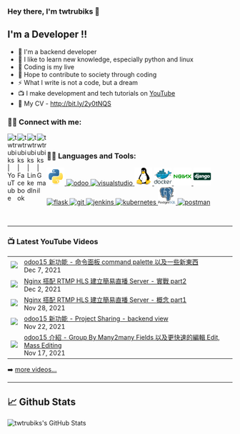 ### Hey there, I'm twtrubiks 👋

## I'm a Developer !!

- 🔭 I'm a backend developer
- 🌱 I like to learn new knowledge, especially python and linux
- 👯 Coding is my live
- 🥅 Hope to contribute to society through coding
- ⚡  What I write is not a code, but a dream
- 📺 I make development and tech tutorials on [YouTube](https://www.youtube.com/user/blue524326)
- 🔭 My CV - http://bit.ly/2y0tNQS

### 🙋‍♂️ Connect with me:

[<img align="left" alt="twtrubiks | YouTube" width="22px" src="https://cdn.jsdelivr.net/npm/simple-icons@v3/icons/youtube.svg" />][youtube]
[<img align="left" alt="twtrubiks | Facebook" width="22px" src="https://cdn.jsdelivr.net/npm/simple-icons@v3/icons/facebook.svg" />][facebook]
[<img align="left" alt="twtrubiks | LinkedIn" width="22px" src="https://cdn.jsdelivr.net/npm/simple-icons@v3/icons/linkedin.svg" />][linkedin]
[<img align="left" alt="twtrubiks | Gmail" width="22px" src="https://cdn.jsdelivr.net/npm/simple-icons@v3/icons/gmail.svg" />][gmail]

<br />

### 👨‍💻 Languages and Tools:

<p align="left"> <a href="https://www.python.org" target="_blank"> <img src="https://raw.githubusercontent.com/devicons/devicon/master/icons/python/python-original.svg" alt="python" width="40" height="40"/> <a href="https://www.odoo.com/" target="_blank"> <img src="https://upload.wikimedia.org/wikipedia/commons/thumb/5/50/Odoo_logo.svg/320px-Odoo_logo.svg.png" alt="odoo" width="65" height="40"/> </a> <a href="https://code.visualstudio.com/" target="_blank"> <img src="https://upload.wikimedia.org/wikipedia/commons/thumb/9/9a/Visual_Studio_Code_1.35_icon.svg/240px-Visual_Studio_Code_1.35_icon.svg.png" alt="visualstudio" width="40" height="40"/> </a> <a href="https://www.linux.org/" target="_blank"> <img src="https://raw.githubusercontent.com/devicons/devicon/master/icons/linux/linux-original.svg" alt="linux" width="40" height="40"/> <a href="https://www.docker.com/" target="_blank"> <img src="https://raw.githubusercontent.com/devicons/devicon/master/icons/docker/docker-original-wordmark.svg" alt="docker" width="40" height="40"/> </a> </a> <a href="https://www.nginx.com" target="_blank"> <img src="https://raw.githubusercontent.com/devicons/devicon/master/icons/nginx/nginx-original.svg" alt="nginx" width="40" height="40"/> </a> </a> <a href="https://www.djangoproject.com/" target="_blank"> <img src="https://raw.githubusercontent.com/devicons/devicon/master/icons/django/django-original.svg" alt="django" width="40" height="40"/> </a> <a href="https://flask.palletsprojects.com/" target="_blank"> <img src="https://www.vectorlogo.zone/logos/pocoo_flask/pocoo_flask-icon.svg" alt="flask" width="40" height="40"/> </a> <a href="https://git-scm.com/" target="_blank"> <img src="https://www.vectorlogo.zone/logos/git-scm/git-scm-icon.svg" alt="git" width="40" height="40"/> </a> <a href="https://www.jenkins.io" target="_blank"> <img src="https://www.vectorlogo.zone/logos/jenkins/jenkins-icon.svg" alt="jenkins" width="40" height="40"/> </a> <a href="https://kubernetes.io" target="_blank"> <img src="https://www.vectorlogo.zone/logos/kubernetes/kubernetes-icon.svg" alt="kubernetes" width="40" height="40"/> </a> <a href="https://www.postgresql.org" target="_blank"> <img src="https://raw.githubusercontent.com/devicons/devicon/master/icons/postgresql/postgresql-original-wordmark.svg" alt="postgresql" width="40" height="40"/> </a> <a href="https://postman.com" target="_blank"> <img src="https://www.vectorlogo.zone/logos/getpostman/getpostman-icon.svg" alt="postman" width="40" height="40"/> </a> </p>

<br />

---

### 📺 Latest YouTube Videos

<table>
    <tbody>
<!-- YOUTUBE:START --><tr><td><a href="https://www.youtube.com/watch?v=2Q8sg2reV30"><img width="140px" src="https://i.ytimg.com/vi/2Q8sg2reV30/mqdefault.jpg"></a></td>
<td><a href="https://www.youtube.com/watch?v=2Q8sg2reV30">odoo15 新功能 - 命令面板 command palette 以及一些新東西</a><br/>Dec 7, 2021</td></tr>
<tr><td><a href="https://www.youtube.com/watch?v=oxnUUlCXpE8"><img width="140px" src="https://i.ytimg.com/vi/oxnUUlCXpE8/mqdefault.jpg"></a></td>
<td><a href="https://www.youtube.com/watch?v=oxnUUlCXpE8">Nginx 搭配 RTMP HLS 建立簡易直播 Server - 實戰 part2</a><br/>Dec 2, 2021</td></tr>
<tr><td><a href="https://www.youtube.com/watch?v=YIXgNUrvqp0"><img width="140px" src="https://i.ytimg.com/vi/YIXgNUrvqp0/mqdefault.jpg"></a></td>
<td><a href="https://www.youtube.com/watch?v=YIXgNUrvqp0">Nginx 搭配 RTMP HLS 建立簡易直播 Server - 概念 part1</a><br/>Nov 28, 2021</td></tr>
<tr><td><a href="https://www.youtube.com/watch?v=_DQSuCx-no4"><img width="140px" src="https://i.ytimg.com/vi/_DQSuCx-no4/mqdefault.jpg"></a></td>
<td><a href="https://www.youtube.com/watch?v=_DQSuCx-no4">odoo15 新功能 -  Project Sharing - backend view</a><br/>Nov 22, 2021</td></tr>
<tr><td><a href="https://www.youtube.com/watch?v=K1Tf6Ek0t7I"><img width="140px" src="https://i.ytimg.com/vi/K1Tf6Ek0t7I/mqdefault.jpg"></a></td>
<td><a href="https://www.youtube.com/watch?v=K1Tf6Ek0t7I">odoo15 介紹 - Group By Many2many Fields 以及更快速的編輯 Edit, Mass Editing</a><br/>Nov 17, 2021</td></tr>
<!-- YOUTUBE:END -->
    </tbody>
</table>

➡️ [more videos...](https://www.youtube.com/user/blue524326)

---

## 📈 Github Stats

<p align="left">
  <img align="left" alt="twtrubiks's GitHub Stats" src="https://github-readme-stats.vercel.app/api?username=twtrubiks&show_icons=true&hide_border=true" />
</p>

[youtube]: https://www.youtube.com/user/blue524326
[linkedin]: https://www.linkedin.com/in/twtrubiks-a09330145/
[facebook]: https://www.facebook.com/TWTRubiks
[gmail]: mailto:twtrubiks@gmail.com
